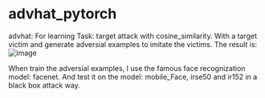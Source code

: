 # advhat_pytorch
advhat: For learning
Task: target attack with cosine_similarity. With a target victim and generate adversial examples to imitate the victims.
The result is:
![image](https://github.com/YinDFY/advhat_pytorch/assets/127073326/7539f96f-c1da-454d-b7b1-d00f25de3182)

When train the adversial examples, I use the famous face recognization model: facenet. And test it on the model: mobile_Face, irse50 and ir152 in a black box attack way.


